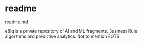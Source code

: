 # readme
readme.md

e8Iq is a private repository of AI and ML fragments.  Business Rule algorithms and predictive analytics. Not to mention BOTS. 

